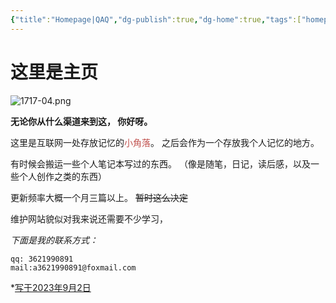 ```yaml
---
{"title":"Homepage|QAQ","dg-publish":true,"dg-home":true,"tags":["homepage","gardenEntry","gardenEntry","gardenEntry"],"permalink":"/Hi there~/","dgPassFrontmatter":true,"created":"","updated":""}
---
```


这里是主页
===
![1717-04.png](https://img.xhacgn.com/images/2023/08/31/1717-04.png)

**无论你从什么渠道来到这，
你好呀。**

这里是互联网一处存放记忆的<font color="#c0504d">小角落</font>。
之后会作为一个存放我个人记忆的地方。

有时候会搬运一些个人笔记本写过的东西。
（像是随笔，日记，读后感，以及一些个人创作之类的东西）

更新频率大概一个月三篇以上。
~~暂时这么决定~~

维护网站貌似对我来说还需要不少学习，

*下面是我的联系方式：*
```
qq: 3621990891
mail:a3621990891@foxmail.com
```
*<u>写于2023年9月2日</u>